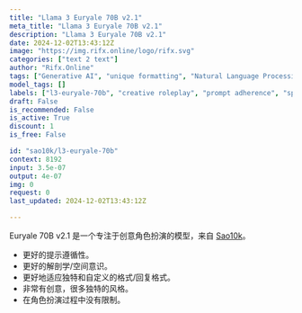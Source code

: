 ```yaml
---
title: "Llama 3 Euryale 70B v2.1"
meta_title: "Llama 3 Euryale 70B v2.1"
description: "Llama 3 Euryale 70B v2.1"
date: 2024-12-02T13:43:12Z
image: "https://img.rifx.online/logo/rifx.svg"
categories: ["text 2 text"]
author: "Rifx.Online"
tags: ["Generative AI", "unique formatting", "Natural Language Processing", "l3-euryale-70b", "creative roleplay", "prompt adherence", "Programming", "Rifx.Online", "Chatbots", "spatial awareness", "Roleplay"]
model_tags: []
labels: ["l3-euryale-70b", "creative roleplay", "prompt adherence", "spatial awareness", "unique formatting"]
draft: False
is_recommended: False
is_active: True
discount: 1
is_free: False

id: "sao10k/l3-euryale-70b"
context: 8192
input: 3.5e-07
output: 4e-07
img: 0
request: 0
last_updated: 2024-12-02T13:43:12Z

---
```


Euryale 70B v2.1 是一个专注于创意角色扮演的模型，来自 [Sao10k](https://ko-fi.com/sao10k)。

- 更好的提示遵循性。
- 更好的解剖学/空间意识。
- 更好地适应独特和自定义的格式/回复格式。
- 非常有创意，很多独特的风格。
- 在角色扮演过程中没有限制。

